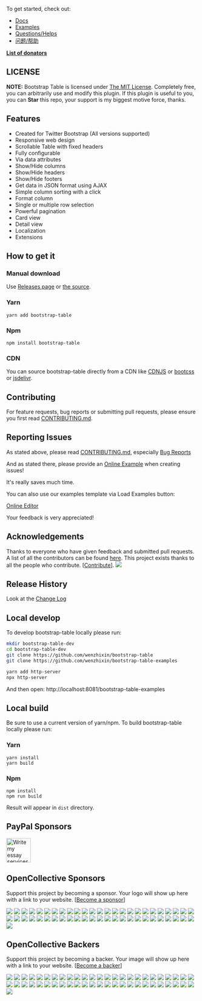
To get started, check out:

* [Docs](https://bootstrap-table.com)
* [Examples](https://github.com/wenzhixin/bootstrap-table-examples)
* [Questions/Helps](http://stackoverflow.com/questions/tagged/bootstrap-table)
* [问题/帮助](http://segmentfault.com/t/bootstrap-table)


[**List of donators**](https://github.com/wenzhixin/bootstrap-table/blob/master/DONATORS.md)

## LICENSE

**NOTE:** Bootstrap Table is licensed under [The MIT License](https://github.com/wenzhixin/bootstrap-table/blob/master/LICENSE). Completely free, you can arbitrarily use and modify this plugin. If this plugin is useful to you, you can **Star** this repo, your support is my biggest motive force, thanks.

## Features

* Created for Twitter Bootstrap (All versions supported)
* Responsive web design
* Scrollable Table with fixed headers
* Fully configurable
* Via data attributes
* Show/Hide columns
* Show/Hide headers
* Show/Hide footers
* Get data in JSON format using AJAX
* Simple column sorting with a click
* Format column
* Single or multiple row selection
* Powerful pagination
* Card view
* Detail view
* Localization
* Extensions

## How to get it

### Manual download

Use [Releases page](https://github.com/wenzhixin/bootstrap-table/releases) or [the source](https://github.com/wenzhixin/bootstrap-table/archive/master.zip).

### Yarn

```
yarn add bootstrap-table
```

### Npm

```
npm install bootstrap-table
```

### CDN

You can source bootstrap-table directly from a CDN like [CDNJS](http://www.cdnjs.com/libraries/bootstrap-table) or [bootcss](http://open.bootcss.com/bootstrap-table/) or [jsdelivr](http://www.jsdelivr.com/#!bootstrap.table).


## Contributing

For feature requests, bug reports or submitting pull requests, please ensure you first read [CONTRIBUTING.md](https://github.com/wenzhixin/bootstrap-table/blob/master/CONTRIBUTING.md).


## Reporting Issues

As stated above, please read [CONTRIBUTING.md](https://github.com/wenzhixin/bootstrap-table/blob/master/CONTRIBUTING.md), especially [Bug Reports](https://github.com/wenzhixin/bootstrap-table/blob/master/CONTRIBUTING.md#bug-reports)

And as stated there, please provide an [Online Example](https://live.bootstrap-table.com) when creating issues!

It's really saves much time.

You can also use our examples template via Load Examples button:

[Online Editor](https://live.bootstrap-table.com/)

Your feedback is very appreciated!


## Acknowledgements

Thanks to everyone who have given feedback and submitted pull requests. A list of all the contributors can be found [here](https://github.com/wenzhixin/bootstrap-table/graphs/contributors).
This project exists thanks to all the people who contribute. [[Contribute](CONTRIBUTING.md)].
<a href="graphs/contributors"><img src="https://opencollective.com/bootstrap-table/contributors.svg?width=890" /></a>

## Release History

Look at the [Change Log](https://github.com/wenzhixin/bootstrap-table/blob/master/CHANGELOG.md)

## Local develop

To develop bootstrap-table locally please run:

```bash
mkdir bootstrap-table-dev
cd bootstrap-table-dev
git clone https://github.com/wenzhixin/bootstrap-table
git clone https://github.com/wenzhixin/bootstrap-table-examples

yarn add http-server
npx http-server
```

And then open: http://localhost:8081/bootstrap-table-examples

## Local build

Be sure to use a current version of yarn/npm.
To build bootstrap-table locally please run:

### Yarn
```
yarn install
yarn build
```

### Npm
```
npm install
npm run build
```

Result will appear in `dist` directory.

## PayPal Sponsors

<a href="https://edubirdie.com/write-my-essay" target="_blank"><img height="64" src="https://bootstrap-table.com/assets/images/edu-birdie.png" alt="Write my essay services from Edubirdie"></a>

## OpenCollective Sponsors

Support this project by becoming a sponsor. Your logo will show up here with a link to your website. [[Become a sponsor](https://opencollective.com/bootstrap-table#sponsor)]

<a href="https://opencollective.com/bootstrap-table/sponsor/0/website" target="_blank"><img src="https://opencollective.com/bootstrap-table/sponsor/0/avatar.svg"></a>
<a href="https://opencollective.com/bootstrap-table/sponsor/1/website" target="_blank"><img src="https://opencollective.com/bootstrap-table/sponsor/1/avatar.svg"></a>
<a href="https://opencollective.com/bootstrap-table/sponsor/2/website" target="_blank"><img src="https://opencollective.com/bootstrap-table/sponsor/2/avatar.svg"></a>
<a href="https://opencollective.com/bootstrap-table/sponsor/3/website" target="_blank"><img src="https://opencollective.com/bootstrap-table/sponsor/3/avatar.svg"></a>
<a href="https://opencollective.com/bootstrap-table/sponsor/4/website" target="_blank"><img src="https://opencollective.com/bootstrap-table/sponsor/4/avatar.svg"></a>
<a href="https://opencollective.com/bootstrap-table/sponsor/5/website" target="_blank"><img src="https://opencollective.com/bootstrap-table/sponsor/5/avatar.svg"></a>
<a href="https://opencollective.com/bootstrap-table/sponsor/6/website" target="_blank"><img src="https://opencollective.com/bootstrap-table/sponsor/6/avatar.svg"></a>
<a href="https://opencollective.com/bootstrap-table/sponsor/7/website" target="_blank"><img src="https://opencollective.com/bootstrap-table/sponsor/7/avatar.svg"></a>
<a href="https://opencollective.com/bootstrap-table/sponsor/8/website" target="_blank"><img src="https://opencollective.com/bootstrap-table/sponsor/8/avatar.svg"></a>
<a href="https://opencollective.com/bootstrap-table/sponsor/9/website" target="_blank"><img src="https://opencollective.com/bootstrap-table/sponsor/9/avatar.svg"></a>
<a href="https://opencollective.com/bootstrap-table/sponsor/10/website" target="_blank"><img src="https://opencollective.com/bootstrap-table/sponsor/10/avatar.svg"></a>
<a href="https://opencollective.com/bootstrap-table/sponsor/11/website" target="_blank"><img src="https://opencollective.com/bootstrap-table/sponsor/11/avatar.svg"></a>
<a href="https://opencollective.com/bootstrap-table/sponsor/12/website" target="_blank"><img src="https://opencollective.com/bootstrap-table/sponsor/12/avatar.svg"></a>
<a href="https://opencollective.com/bootstrap-table/sponsor/13/website" target="_blank"><img src="https://opencollective.com/bootstrap-table/sponsor/13/avatar.svg"></a>
<a href="https://opencollective.com/bootstrap-table/sponsor/14/website" target="_blank"><img src="https://opencollective.com/bootstrap-table/sponsor/14/avatar.svg"></a>
<a href="https://opencollective.com/bootstrap-table/sponsor/15/website" target="_blank"><img src="https://opencollective.com/bootstrap-table/sponsor/15/avatar.svg"></a>
<a href="https://opencollective.com/bootstrap-table/sponsor/16/website" target="_blank"><img src="https://opencollective.com/bootstrap-table/sponsor/16/avatar.svg"></a>
<a href="https://opencollective.com/bootstrap-table/sponsor/17/website" target="_blank"><img src="https://opencollective.com/bootstrap-table/sponsor/17/avatar.svg"></a>
<a href="https://opencollective.com/bootstrap-table/sponsor/18/website" target="_blank"><img src="https://opencollective.com/bootstrap-table/sponsor/18/avatar.svg"></a>
<a href="https://opencollective.com/bootstrap-table/sponsor/19/website" target="_blank"><img src="https://opencollective.com/bootstrap-table/sponsor/19/avatar.svg"></a>
<a href="https://opencollective.com/bootstrap-table/sponsor/20/website" target="_blank"><img src="https://opencollective.com/bootstrap-table/sponsor/20/avatar.svg"></a>
<a href="https://opencollective.com/bootstrap-table/sponsor/21/website" target="_blank"><img src="https://opencollective.com/bootstrap-table/sponsor/21/avatar.svg"></a>
<a href="https://opencollective.com/bootstrap-table/sponsor/22/website" target="_blank"><img src="https://opencollective.com/bootstrap-table/sponsor/22/avatar.svg"></a>
<a href="https://opencollective.com/bootstrap-table/sponsor/23/website" target="_blank"><img src="https://opencollective.com/bootstrap-table/sponsor/23/avatar.svg"></a>
<a href="https://opencollective.com/bootstrap-table/sponsor/24/website" target="_blank"><img src="https://opencollective.com/bootstrap-table/sponsor/24/avatar.svg"></a>
<a href="https://opencollective.com/bootstrap-table/sponsor/25/website" target="_blank"><img src="https://opencollective.com/bootstrap-table/sponsor/25/avatar.svg"></a>
<a href="https://opencollective.com/bootstrap-table/sponsor/26/website" target="_blank"><img src="https://opencollective.com/bootstrap-table/sponsor/26/avatar.svg"></a>
<a href="https://opencollective.com/bootstrap-table/sponsor/27/website" target="_blank"><img src="https://opencollective.com/bootstrap-table/sponsor/27/avatar.svg"></a>
<a href="https://opencollective.com/bootstrap-table/sponsor/28/website" target="_blank"><img src="https://opencollective.com/bootstrap-table/sponsor/28/avatar.svg"></a>
<a href="https://opencollective.com/bootstrap-table/sponsor/29/website" target="_blank"><img src="https://opencollective.com/bootstrap-table/sponsor/29/avatar.svg"></a>
<a href="https://opencollective.com/bootstrap-table/sponsor/30/website" target="_blank"><img src="https://opencollective.com/bootstrap-table/sponsor/30/avatar.svg"></a>
<a href="https://opencollective.com/bootstrap-table/sponsor/31/website" target="_blank"><img src="https://opencollective.com/bootstrap-table/sponsor/31/avatar.svg"></a>
<a href="https://opencollective.com/bootstrap-table/sponsor/32/website" target="_blank"><img src="https://opencollective.com/bootstrap-table/sponsor/32/avatar.svg"></a>
<a href="https://opencollective.com/bootstrap-table/sponsor/33/website" target="_blank"><img src="https://opencollective.com/bootstrap-table/sponsor/33/avatar.svg"></a>
<a href="https://opencollective.com/bootstrap-table/sponsor/34/website" target="_blank"><img src="https://opencollective.com/bootstrap-table/sponsor/34/avatar.svg"></a>
<a href="https://opencollective.com/bootstrap-table/sponsor/35/website" target="_blank"><img src="https://opencollective.com/bootstrap-table/sponsor/35/avatar.svg"></a>
<a href="https://opencollective.com/bootstrap-table/sponsor/36/website" target="_blank"><img src="https://opencollective.com/bootstrap-table/sponsor/36/avatar.svg"></a>
<a href="https://opencollective.com/bootstrap-table/sponsor/37/website" target="_blank"><img src="https://opencollective.com/bootstrap-table/sponsor/37/avatar.svg"></a>
<a href="https://opencollective.com/bootstrap-table/sponsor/38/website" target="_blank"><img src="https://opencollective.com/bootstrap-table/sponsor/38/avatar.svg"></a>
<a href="https://opencollective.com/bootstrap-table/sponsor/39/website" target="_blank"><img src="https://opencollective.com/bootstrap-table/sponsor/39/avatar.svg"></a>
<a href="https://opencollective.com/bootstrap-table/sponsor/40/website" target="_blank"><img src="https://opencollective.com/bootstrap-table/sponsor/40/avatar.svg"></a>
<a href="https://opencollective.com/bootstrap-table/sponsor/41/website" target="_blank"><img src="https://opencollective.com/bootstrap-table/sponsor/41/avatar.svg"></a>
<a href="https://opencollective.com/bootstrap-table/sponsor/42/website" target="_blank"><img src="https://opencollective.com/bootstrap-table/sponsor/42/avatar.svg"></a>
<a href="https://opencollective.com/bootstrap-table/sponsor/43/website" target="_blank"><img src="https://opencollective.com/bootstrap-table/sponsor/43/avatar.svg"></a>
<a href="https://opencollective.com/bootstrap-table/sponsor/44/website" target="_blank"><img src="https://opencollective.com/bootstrap-table/sponsor/44/avatar.svg"></a>
<a href="https://opencollective.com/bootstrap-table/sponsor/45/website" target="_blank"><img src="https://opencollective.com/bootstrap-table/sponsor/45/avatar.svg"></a>
<a href="https://opencollective.com/bootstrap-table/sponsor/46/website" target="_blank"><img src="https://opencollective.com/bootstrap-table/sponsor/46/avatar.svg"></a>
<a href="https://opencollective.com/bootstrap-table/sponsor/47/website" target="_blank"><img src="https://opencollective.com/bootstrap-table/sponsor/47/avatar.svg"></a>
<a href="https://opencollective.com/bootstrap-table/sponsor/48/website" target="_blank"><img src="https://opencollective.com/bootstrap-table/sponsor/48/avatar.svg"></a>
<a href="https://opencollective.com/bootstrap-table/sponsor/49/website" target="_blank"><img src="https://opencollective.com/bootstrap-table/sponsor/49/avatar.svg"></a>
<a href="https://opencollective.com/bootstrap-table/sponsor/50/website" target="_blank"><img src="https://opencollective.com/bootstrap-table/sponsor/50/avatar.svg"></a>

## OpenCollective Backers

Support this project by becoming a backer. Your image will show up here with a link to your website. [[Become a backer](https://opencollective.com/bootstrap-table#backer)]

<a href="https://opencollective.com/bootstrap-table/backer/0/website" target="_blank"><img src="https://opencollective.com/bootstrap-table/backer/0/avatar.svg"></a>
<a href="https://opencollective.com/bootstrap-table/backer/1/website" target="_blank"><img src="https://opencollective.com/bootstrap-table/backer/1/avatar.svg"></a>
<a href="https://opencollective.com/bootstrap-table/backer/2/website" target="_blank"><img src="https://opencollective.com/bootstrap-table/backer/2/avatar.svg"></a>
<a href="https://opencollective.com/bootstrap-table/backer/3/website" target="_blank"><img src="https://opencollective.com/bootstrap-table/backer/3/avatar.svg"></a>
<a href="https://opencollective.com/bootstrap-table/backer/4/website" target="_blank"><img src="https://opencollective.com/bootstrap-table/backer/4/avatar.svg"></a>
<a href="https://opencollective.com/bootstrap-table/backer/5/website" target="_blank"><img src="https://opencollective.com/bootstrap-table/backer/5/avatar.svg"></a>
<a href="https://opencollective.com/bootstrap-table/backer/6/website" target="_blank"><img src="https://opencollective.com/bootstrap-table/backer/6/avatar.svg"></a>
<a href="https://opencollective.com/bootstrap-table/backer/7/website" target="_blank"><img src="https://opencollective.com/bootstrap-table/backer/7/avatar.svg"></a>
<a href="https://opencollective.com/bootstrap-table/backer/8/website" target="_blank"><img src="https://opencollective.com/bootstrap-table/backer/8/avatar.svg"></a>
<a href="https://opencollective.com/bootstrap-table/backer/9/website" target="_blank"><img src="https://opencollective.com/bootstrap-table/backer/9/avatar.svg"></a>
<a href="https://opencollective.com/bootstrap-table/backer/10/website" target="_blank"><img src="https://opencollective.com/bootstrap-table/backer/10/avatar.svg"></a>
<a href="https://opencollective.com/bootstrap-table/backer/11/website" target="_blank"><img src="https://opencollective.com/bootstrap-table/backer/11/avatar.svg"></a>
<a href="https://opencollective.com/bootstrap-table/backer/12/website" target="_blank"><img src="https://opencollective.com/bootstrap-table/backer/12/avatar.svg"></a>
<a href="https://opencollective.com/bootstrap-table/backer/13/website" target="_blank"><img src="https://opencollective.com/bootstrap-table/backer/13/avatar.svg"></a>
<a href="https://opencollective.com/bootstrap-table/backer/14/website" target="_blank"><img src="https://opencollective.com/bootstrap-table/backer/14/avatar.svg"></a>
<a href="https://opencollective.com/bootstrap-table/backer/15/website" target="_blank"><img src="https://opencollective.com/bootstrap-table/backer/15/avatar.svg"></a>
<a href="https://opencollective.com/bootstrap-table/backer/16/website" target="_blank"><img src="https://opencollective.com/bootstrap-table/backer/16/avatar.svg"></a>
<a href="https://opencollective.com/bootstrap-table/backer/17/website" target="_blank"><img src="https://opencollective.com/bootstrap-table/backer/17/avatar.svg"></a>
<a href="https://opencollective.com/bootstrap-table/backer/18/website" target="_blank"><img src="https://opencollective.com/bootstrap-table/backer/18/avatar.svg"></a>
<a href="https://opencollective.com/bootstrap-table/backer/19/website" target="_blank"><img src="https://opencollective.com/bootstrap-table/backer/19/avatar.svg"></a>
<a href="https://opencollective.com/bootstrap-table/backer/20/website" target="_blank"><img src="https://opencollective.com/bootstrap-table/backer/20/avatar.svg"></a>
<a href="https://opencollective.com/bootstrap-table/backer/21/website" target="_blank"><img src="https://opencollective.com/bootstrap-table/backer/21/avatar.svg"></a>
<a href="https://opencollective.com/bootstrap-table/backer/22/website" target="_blank"><img src="https://opencollective.com/bootstrap-table/backer/22/avatar.svg"></a>
<a href="https://opencollective.com/bootstrap-table/backer/23/website" target="_blank"><img src="https://opencollective.com/bootstrap-table/backer/23/avatar.svg"></a>
<a href="https://opencollective.com/bootstrap-table/backer/24/website" target="_blank"><img src="https://opencollective.com/bootstrap-table/backer/24/avatar.svg"></a>
<a href="https://opencollective.com/bootstrap-table/backer/25/website" target="_blank"><img src="https://opencollective.com/bootstrap-table/backer/25/avatar.svg"></a>
<a href="https://opencollective.com/bootstrap-table/backer/26/website" target="_blank"><img src="https://opencollective.com/bootstrap-table/backer/26/avatar.svg"></a>
<a href="https://opencollective.com/bootstrap-table/backer/27/website" target="_blank"><img src="https://opencollective.com/bootstrap-table/backer/27/avatar.svg"></a>
<a href="https://opencollective.com/bootstrap-table/backer/28/website" target="_blank"><img src="https://opencollective.com/bootstrap-table/backer/28/avatar.svg"></a>
<a href="https://opencollective.com/bootstrap-table/backer/29/website" target="_blank"><img src="https://opencollective.com/bootstrap-table/backer/29/avatar.svg"></a>
<a href="https://opencollective.com/bootstrap-table/backer/30/website" target="_blank"><img src="https://opencollective.com/bootstrap-table/backer/30/avatar.svg"></a>
<a href="https://opencollective.com/bootstrap-table/backer/31/website" target="_blank"><img src="https://opencollective.com/bootstrap-table/backer/31/avatar.svg"></a>
<a href="https://opencollective.com/bootstrap-table/backer/32/website" target="_blank"><img src="https://opencollective.com/bootstrap-table/backer/32/avatar.svg"></a>
<a href="https://opencollective.com/bootstrap-table/backer/33/website" target="_blank"><img src="https://opencollective.com/bootstrap-table/backer/33/avatar.svg"></a>
<a href="https://opencollective.com/bootstrap-table/backer/34/website" target="_blank"><img src="https://opencollective.com/bootstrap-table/backer/34/avatar.svg"></a>
<a href="https://opencollective.com/bootstrap-table/backer/35/website" target="_blank"><img src="https://opencollective.com/bootstrap-table/backer/35/avatar.svg"></a>
<a href="https://opencollective.com/bootstrap-table/backer/36/website" target="_blank"><img src="https://opencollective.com/bootstrap-table/backer/36/avatar.svg"></a>
<a href="https://opencollective.com/bootstrap-table/backer/37/website" target="_blank"><img src="https://opencollective.com/bootstrap-table/backer/37/avatar.svg"></a>
<a href="https://opencollective.com/bootstrap-table/backer/38/website" target="_blank"><img src="https://opencollective.com/bootstrap-table/backer/38/avatar.svg"></a>
<a href="https://opencollective.com/bootstrap-table/backer/39/website" target="_blank"><img src="https://opencollective.com/bootstrap-table/backer/39/avatar.svg"></a>
<a href="https://opencollective.com/bootstrap-table/backer/40/website" target="_blank"><img src="https://opencollective.com/bootstrap-table/backer/40/avatar.svg"></a>
<a href="https://opencollective.com/bootstrap-table/backer/41/website" target="_blank"><img src="https://opencollective.com/bootstrap-table/backer/41/avatar.svg"></a>
<a href="https://opencollective.com/bootstrap-table/backer/42/website" target="_blank"><img src="https://opencollective.com/bootstrap-table/backer/42/avatar.svg"></a>
<a href="https://opencollective.com/bootstrap-table/backer/43/website" target="_blank"><img src="https://opencollective.com/bootstrap-table/backer/43/avatar.svg"></a>
<a href="https://opencollective.com/bootstrap-table/backer/44/website" target="_blank"><img src="https://opencollective.com/bootstrap-table/backer/44/avatar.svg"></a>
<a href="https://opencollective.com/bootstrap-table/backer/45/website" target="_blank"><img src="https://opencollective.com/bootstrap-table/backer/45/avatar.svg"></a>
<a href="https://opencollective.com/bootstrap-table/backer/46/website" target="_blank"><img src="https://opencollective.com/bootstrap-table/backer/46/avatar.svg"></a>
<a href="https://opencollective.com/bootstrap-table/backer/47/website" target="_blank"><img src="https://opencollective.com/bootstrap-table/backer/47/avatar.svg"></a>
<a href="https://opencollective.com/bootstrap-table/backer/48/website" target="_blank"><img src="https://opencollective.com/bootstrap-table/backer/48/avatar.svg"></a>
<a href="https://opencollective.com/bootstrap-table/backer/49/website" target="_blank"><img src="https://opencollective.com/bootstrap-table/backer/49/avatar.svg"></a>
<a href="https://opencollective.com/bootstrap-table/backer/50/website" target="_blank"><img src="https://opencollective.com/bootstrap-table/backer/50/avatar.svg"></a>

